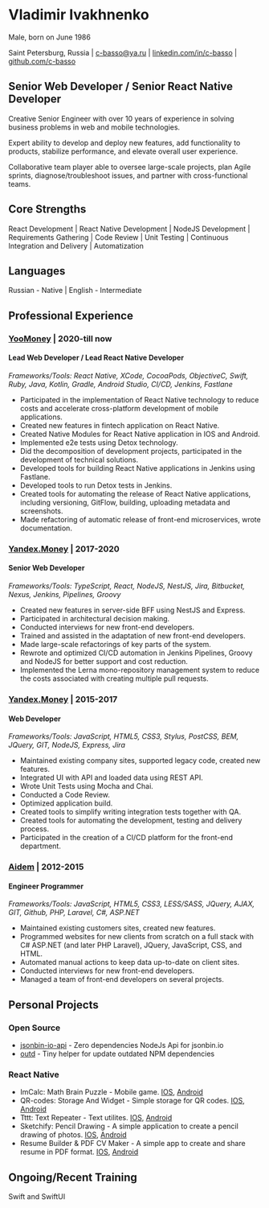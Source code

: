 # Vladimir Ivakhnenko
Male, born on June 1986

Saint Petersburg, Russia | c-basso@ya.ru | [linkedin.com/in/c-basso](https://linkedin.com/in/c-basso) | [github.com/c-basso](https://github.com/c-basso)

## Senior Web Developer / Senior React Native Developer

Creative Senior Engineer with over 10 years of experience in solving business problems in web and mobile technologies.

Expert ability to develop and deploy new features, add functionality to products, stabilize performance, and elevate overall user experience.

Collaborative team player able to oversee large-scale projects, plan Agile sprints, diagnose/troubleshoot issues, and partner with cross-functional teams.

## Core Strengths

React Development | React Native Development | NodeJS Development
| Requirements Gathering | Code Review | Unit Testing
| Continuous Integration and Delivery | Automatization

## Languages

Russian - Native | English - Intermediate

## Professional Experience

### [YooMoney](https://yoomoney.ru) | 2020-till now

#### Lead Web Developer / Lead React Native Developer

*Frameworks/Tools: React Native, XCode, CocoaPods, ObjectiveC, Swift, Ruby, Java, Kotlin, Gradle, Android Studio, CI/CD, Jenkins, Fastlane*

- Participated in the implementation of React Native technology to reduce costs and accelerate cross-platform development of mobile applications.
- Created new features in fintech application on React Native.
- Created Native Modules for React Native application in IOS and Android.
- Implemented e2e tests using Detox technology.
- Did the decomposition of development projects, participated in the development of technical solutions.
- Developed tools for building React Native applications in Jenkins using Fastlane.
- Developed tools to run Detox tests in Jenkins.
- Сreated tools for automating the release of React Native applications, including versioning, GitFlow, building, uploading metadata and screenshots.
- Made refactoring of automatic release of front-end microservices, wrote documentation.

### [Yandex.Money](https://money.yandex.ru) | 2017-2020

#### Senior Web Developer

*Frameworks/Tools: TypeScript, React, NodeJS, NestJS, Jira, Bitbucket, Nexus, Jenkins, Pipelines, Groovy*

- Created new features in server-side BFF using NestJS and Express.
- Participated in architectural decision making.
- Conducted interviews for new front-end developers.
- Trained and assisted in the adaptation of new front-end developers.
- Made large-scale refactorings of key parts of the system.
- Rewrote and optimized CI/CD automation in Jenkins Pipelines, Groovy and NodeJS for better support and cost reduction.
- Implemented the Lerna mono-repository management system to reduce the costs associated with creating multiple pull requests.

### [Yandex.Money](https://money.yandex.ru) | 2015-2017

#### Web Developer

*Frameworks/Tools: JavaScript, HTML5, CSS3, Stylus, PostCSS, BEM, JQuery, GIT, NodeJS, Express, Jira*

- Maintained existing company sites, supported legacy code, сreated new features.
- Integrated UI with API and loaded data using REST API.
- Wrote Unit Tests using Mocha and Chai.
- Conducted a Code Review.
- Optimized application build.
- Created tools to simplify writing integration tests together with QA.
- Created tools for automating the development, testing and delivery process.
- Participated in the creation of a CI/CD platform for the front-end department.


### [Aidem](https://aidem.ru) | 2012-2015

#### Engineer Programmer

*Frameworks/Tools: JavaScript, HTML5, CSS3, LESS/SASS, JQuery, AJAX, GIT, Github, PHP, Laravel, C#, ASP.NET*

- Maintained existing customers sites, сreated new features.
- Programmed websites for new clients from scratch on a full stack with C# ASP.NET (and later PHP Laravel), JQuery, JavaScript, CSS, and HTML.
- Automated manual actions to keep data up-to-date on client sites.
- Conducted interviews for new front-end developers.
- Managed a team of front-end developers on several projects.


## Personal Projects

### Open Source
- [jsonbin-io-api](https://www.npmjs.com/package/jsonbin-io-api) - Zero dependencies NodeJs Api for jsonbin.io
- [outd](https://www.npmjs.com/package/outd) - Tiny helper for update outdated NPM dependencies

### React Native
- ImCalc: Math Brain Puzzle - Mobile game. [IOS](https://apps.apple.com/us/app/imcalc-math-brain-puzzle/id1239180596), [Android](https://play.google.com/store/apps/details?id=ru.ivakhnenko.imcalc)
- QR-codes: Storage And Widget - Simple storage for QR codes. [IOS](https://apps.apple.com/us/app/qr-codes-storage-and-widget/id1594061269), [Android](https://play.google.com/store/apps/details?id=ru.ivakhnenko.myqrcodes)
- Tttt: Text Repeater - Text utilites. [IOS](https://apps.apple.com/us/app/tttt-text-repeater/id1597690181), [Android](https://play.google.com/store/apps/details?id=ru.ivakhnenko.textrep)
- Sketchify: Pencil Drawing - A simple application to create a pencil drawing of photos. [IOS](https://apps.apple.com/us/app/sketchify-pencil-drawing/id1606518014), [Android](https://play.google.com/store/apps/details?id=ru.ivakhnenko.pencil)
- Resume Builder & PDF CV Maker - A simple app to create and share resume in PDF format. [IOS](https://apps.apple.com/US/app/id1630645768), [Android](https://play.google.com/store/apps/details?id=ru.ivakhnenko.resume)

## Ongoing/Recent Training

Swift and SwiftUI

